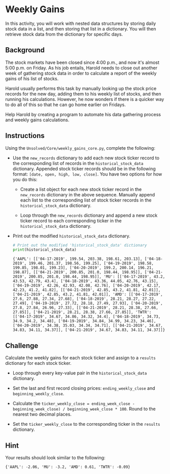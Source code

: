 # Weekly Gains

In this activity, you will work with nested data structures by storing daily stock data in a list, and then storing that list in a dictionary. You will then retrieve stock data from the dictionary for specific days.

## Background

The stock markets have been closed since 4:00 p.m., and now it's almost 5:00 p.m. on Friday. As his job entails, Harold needs to close out another week of gathering stock data in order to calculate a report of the weekly gains of his list of stocks.

Harold usually performs this task by manually looking up the stock price records for the new day, adding them to his weekly list of stocks, and then running his calculations. However, he now wonders if there is a quicker way to do all of this so that he can go home earlier on Fridays.

Help Harold by creating a program to automate his data gathering process and weekly gains calculations.

## Instructions

Using the `Unsolved/Core/weekly_gains_core.py`, complete the following:

* Use the `new_records` dictionary to add each new stock ticker record to the corresponding list of records in the `historical_stock_data` dictionary. Appended stock ticker records should be in the following format: `[date, open, high, low, close]`. You have two options for how you do this:

  * Create a list object for each new stock ticker record in the `new_records` dictionary in the above sequence. Manually append each list to the corresponding list of stock ticker records in the `historical_stock_data` dictionary.

  * Loop through the `new_records` dictionary and append a new stock ticker record to each corresponding ticker in the `historical_stock_data` dictionary.

* Print out the modified `historical_stock_data` dictionary.

  ```python
  # Print out the modified 'historical_stock_data' dictionary
  print(historical_stock_data)
  ```

  ```
  {'AAPL': [['04-17-2019', 199.54, 203.38, 198.61, 203.13], ['04-18-2019', 199.46, 201.37, 198.56, 199.25], ['04-19-2019', 198.58, 199.85, 198.01, 199.23], ['04-20-2019', 199.2, 200.14, 196.21, 198.87], [['04-21-2019', 200.85, 201.0, 198.44, 198.95]], ['04-21-2019', 200.85, 201.0, 198.44, 198.95]], 'MU': [['04-17-2019', 43.2, 43.53, 42.79, 43.4], ['04-18-2019', 43.36, 44.05, 42.76, 43.15], ['04-19-2019', 42.26, 42.93, 42.08, 42.76], ['04-20-2019', 42.17, 42.23, 41.2, 41.82], [['04-21-2019', 42.85, 43.2, 41.81, 42.01]], ['04-21-2019', 42.85, 43.2, 41.81, 42.01]], 'AMD': [['04-17-2019', 27.6, 27.88, 27.34, 27.68], ['04-18-2019', 28.21, 28.27, 27.22, 27.49], ['04-19-2019', 27.72, 28.18, 27.49, 27.93], ['04-20-2019', 27.8, 27.84, 26.96, 27.33], [['04-21-2019', 28.21, 28.38, 27.66, 27.85]], ['04-21-2019', 28.21, 28.38, 27.66, 27.85]], 'TWTR': [['04-17-2019', 34.67, 34.86, 34.32, 34.4], ['04-18-2019', 34.73, 34.9, 34.2, 34.48], ['04-19-2019', 34.84, 34.99, 34.23, 34.46], ['04-20-2019', 34.38, 35.03, 34.34, 34.71], [['04-21-2019', 34.67, 34.83, 34.11, 34.37]], ['04-21-2019', 34.67, 34.83, 34.11, 34.37]]}
  ```

## Challenge

Calculate the weekly gains for each stock ticker and assign to a `results` dictionary for each stock ticker.

* Loop through every key-value pair in the `historical_stock_data` dictionary.

* Set the last and first record closing prices: `ending_weekly_close` and `beginning_weekly_close`.

* Calculate the `ticker_weekly_close = ending_week_close - beginning_week_close) / beginning_week_close * 100`. Round to the nearest two decimal places.

* Set the `ticker_weekly_close` to the corresponding ticker in the `results` dictionary.

## Hint

Your results should look similar to the following:

```
{'AAPL': -2.06, 'MU': -3.2, 'AMD': 0.61, 'TWTR': -0.09}
```

